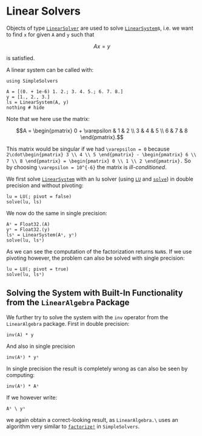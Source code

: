 # Linear Solvers

Objects of type [`LinearSolver`](@ref) are used to solve [`LinearSystem`](@ref)s, i.e. we want to find ``x`` for given ``A`` and ``y`` such that

```math
    Ax = y
```

is satisfied. 

A linear system can be called with:

```@example linear_system
using SimpleSolvers

A = [(0. + 1e-6) 1. 2.; 3. 4. 5.; 6. 7. 8.]
y = [1., 2., 3.]
ls = LinearSystem(A, y)
nothing # hide
```

Note that we here use the matrix:

```math
A = \begin{pmatrix} 0 + \varepsilon & 1 & 2 \\ 3 & 4 & 5 \\ 6 & 7 & 8 \end{pmatrix}.
```

This matrix would be singular if we had ``\varepsilon = 0`` because ``2\cdot\begin{pmatrix} 3 \\ 4 \\ 5 \end{pmatrix} - \begin{pmatrix} 6 \\ 7 \\ 8 \end{pmatrix} = \begin{pmatrix} 0 \\ 1 \\ 2 \end{pmatrix}.`` So by choosing ``\varepsilon = 10^{-6}`` the matrix is *ill-conditioned*.

We first solve [`LinearSystem`](@ref) with an lu solver (using [`LU`](@ref) and [`solve`](@ref)) in double precision and without pivoting:

```@example linear_system
lu = LU(; pivot = false)
solve(lu, ls)
```

We now do the same in single precision:

```@example linear_system
Aˢ = Float32.(A)
yˢ = Float32.(y)
lsˢ = LinearSystem(Aˢ, yˢ)
solve(lu, lsˢ)
```

As we can see the computation of the factorization returns `NaN`s. If we use pivoting however, the problem can also be solved with single precision:

```@example linear_system
lu = LU(; pivot = true)
solve(lu, lsˢ)
```

## Solving the System with Built-In Functionality from the `LinearAlgebra` Package

We further try to solve the system with the `inv` operator from the `LinearAlgebra` package. First in double precision:

```@example linear_system
inv(A) * y
```

And also in single precision

```@example linear_system
inv(Aˢ) * yˢ
```

In single precision the result is completely wrong as can also be seen by computing:

```@example linear_system
inv(Aˢ) * Aˢ
```

If we however write:

```@example linear_system
Aˢ \ yˢ
```

we again obtain a correct-looking result, as `LinearAlgebra.\` uses an algorithm very similar to [`factorize!`](@ref) in `SimpleSolvers`.